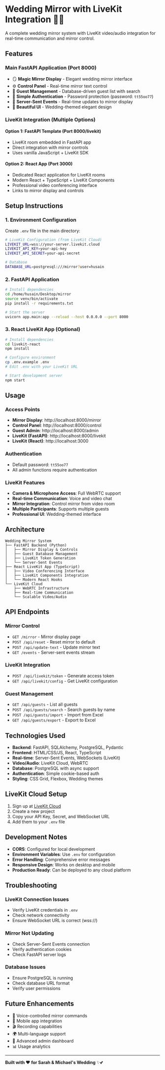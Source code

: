 # Wedding Mirror with LiveKit Integration 🎥✨

A complete wedding mirror system with LiveKit video/audio integration for real-time communication and mirror control.

## Features

### Main FastAPI Application (Port 8000)
- 🪞 **Magic Mirror Display** - Elegant wedding mirror interface
- ⚙️ **Control Panel** - Real-time mirror text control
- 👥 **Guest Management** - Database-driven guest list with search
- 🔐 **Simple Authentication** - Password protection (password: `tt55oo77`)
- 📡 **Server-Sent Events** - Real-time updates to mirror display
- 🎨 **Beautiful UI** - Wedding-themed elegant design

### LiveKit Integration (Multiple Options)

#### Option 1: FastAPI Template (Port 8000/livekit)
- LiveKit room embedded in FastAPI app
- Direct integration with mirror controls
- Uses vanilla JavaScript + LiveKit SDK

#### Option 2: React App (Port 3000) 
- Dedicated React application for LiveKit rooms
- Modern React + TypeScript + LiveKit Components
- Professional video conferencing interface
- Links to mirror display and controls

## Setup Instructions

### 1. Environment Configuration

Create `.env` file in the main directory:
```bash
# LiveKit Configuration (from LiveKit Cloud)
LIVEKIT_URL=wss://your-server.livekit.cloud
LIVEKIT_API_KEY=your-api-key
LIVEKIT_API_SECRET=your-api-secret

# Database
DATABASE_URL=postgresql:///mirror?user=husain
```

### 2. FastAPI Application

```bash
# Install dependencies
cd /home/husain/Desktop/mirror
source venv/bin/activate
pip install -r requirements.txt

# Start the server
uvicorn app.main:app --reload --host 0.0.0.0 --port 8000
```

### 3. React LiveKit App (Optional)

```bash
# Install dependencies
cd livekit-react
npm install

# Configure environment
cp .env.example .env
# Edit .env with your LiveKit URL

# Start development server
npm start
```

## Usage

### Access Points
- **Mirror Display**: http://localhost:8000/mirror
- **Control Panel**: http://localhost:8000/control  
- **Guest Admin**: http://localhost:8000/admin
- **LiveKit (FastAPI)**: http://localhost:8000/livekit
- **LiveKit (React)**: http://localhost:3000

### Authentication
- Default password: `tt55oo77`
- All admin functions require authentication

### LiveKit Features
- **Camera & Microphone Access**: Full WebRTC support
- **Real-time Communication**: Voice and video chat
- **Mirror Integration**: Control mirror from video room
- **Multiple Participants**: Supports multiple guests
- **Professional UI**: Wedding-themed interface

## Architecture

```
Wedding Mirror System
├── FastAPI Backend (Python)
│   ├── Mirror Display & Controls
│   ├── Guest Database Management
│   ├── LiveKit Token Generation
│   └── Server-Sent Events
├── React LiveKit App (TypeScript)
│   ├── Video Conferencing Interface
│   ├── LiveKit Components Integration
│   └── Modern React Hooks
└── LiveKit Cloud
    ├── WebRTC Infrastructure
    ├── Real-time Communication
    └── Scalable Video/Audio
```

## API Endpoints

### Mirror Control
- `GET /mirror` - Mirror display page
- `POST /api/reset` - Reset mirror to default
- `POST /api/update-text` - Update mirror text
- `GET /events` - Server-sent events stream

### LiveKit Integration  
- `POST /api/livekit/token` - Generate access token
- `GET /api/livekit/config` - Get LiveKit configuration

### Guest Management
- `GET /api/guests` - List all guests
- `POST /api/guests/search` - Search guests by name
- `POST /api/guests/import` - Import from Excel
- `GET /api/guests/export` - Export to Excel

## Technologies Used

- **Backend**: FastAPI, SQLAlchemy, PostgreSQL, Pydantic
- **Frontend**: HTML/CSS/JS, React, TypeScript
- **Real-time**: Server-Sent Events, WebSockets (LiveKit)
- **Video/Audio**: LiveKit Cloud, WebRTC
- **Database**: PostgreSQL with async support
- **Authentication**: Simple cookie-based auth
- **Styling**: CSS Grid, Flexbox, Wedding themes

## LiveKit Cloud Setup

1. Sign up at [LiveKit Cloud](https://cloud.livekit.io)
2. Create a new project
3. Copy your API Key, Secret, and WebSocket URL
4. Add them to your `.env` file

## Development Notes

- **CORS**: Configured for local development
- **Environment Variables**: Use `.env` for configuration
- **Error Handling**: Comprehensive error messages
- **Responsive Design**: Works on desktop and mobile
- **Production Ready**: Can be deployed to any cloud platform

## Troubleshooting

### LiveKit Connection Issues
- Verify LiveKit credentials in `.env`
- Check network connectivity
- Ensure WebSocket URL is correct (wss://)

### Mirror Not Updating
- Check Server-Sent Events connection
- Verify authentication cookies
- Check FastAPI server logs

### Database Issues  
- Ensure PostgreSQL is running
- Check database URL format
- Verify user permissions

## Future Enhancements

- 🎤 Voice-controlled mirror commands
- 📱 Mobile app integration
- 🎬 Recording capabilities
- 🌍 Multi-language support
- 🔧 Advanced admin dashboard
- 📊 Usage analytics

---

**Built with ❤️ for Sarah & Michael's Wedding** ✨💕
